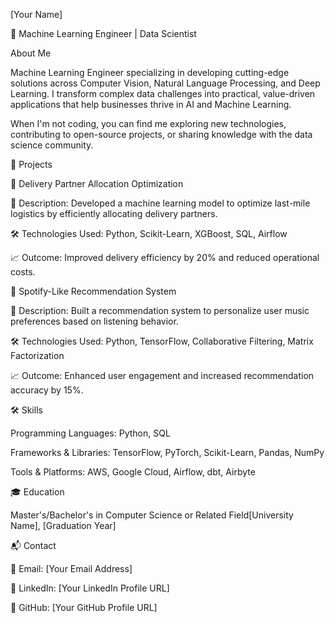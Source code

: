 [Your Name]

🚀 Machine Learning Engineer | Data Scientist

About Me

Machine Learning Engineer specializing in developing cutting-edge solutions across Computer Vision, Natural Language Processing, and Deep Learning. I transform complex data challenges into practical, value-driven applications that help businesses thrive in AI and Machine Learning.

When I'm not coding, you can find me exploring new technologies, contributing to open-source projects, or sharing knowledge with the data science community.

📌 Projects

🚚 Delivery Partner Allocation Optimization

📝 Description: Developed a machine learning model to optimize last-mile logistics by efficiently allocating delivery partners.

🛠️ Technologies Used: Python, Scikit-Learn, XGBoost, SQL, Airflow

📈 Outcome: Improved delivery efficiency by 20% and reduced operational costs.

🎵 Spotify-Like Recommendation System

📝 Description: Built a recommendation system to personalize user music preferences based on listening behavior.

🛠️ Technologies Used: Python, TensorFlow, Collaborative Filtering, Matrix Factorization

📈 Outcome: Enhanced user engagement and increased recommendation accuracy by 15%.

🛠️ Skills

Programming Languages: Python, SQL

Frameworks & Libraries: TensorFlow, PyTorch, Scikit-Learn, Pandas, NumPy

Tools & Platforms: AWS, Google Cloud, Airflow, dbt, Airbyte

🎓 Education

Master's/Bachelor's in Computer Science or Related Field[University Name], [Graduation Year]

📬 Contact

📧 Email: [Your Email Address]

🔗 LinkedIn: [Your LinkedIn Profile URL]

🐙 GitHub: [Your GitHub Profile URL]

